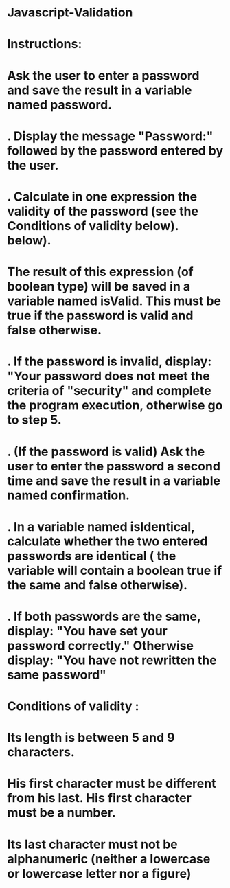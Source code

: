 # Javascript-Validation
# Instructions:
#   Ask the user to enter a password and save the result in a variable named password.
# . Display the message "Password:" followed by the password entered by the user.
# . Calculate in one expression the validity of the password (see the Conditions of validity below). below).
# The result of this expression (of boolean type) will be saved in a variable named isValid. This must be true if the password is valid and false otherwise. 
# . If the password is invalid, display: "Your password does not meet the criteria of "security" and complete the program execution, otherwise go to step 5. 
# . (If the password is valid) Ask the user to enter the password a second time and save the result in a variable named confirmation.
# . In a variable named isIdentical, calculate whether the two entered passwords are identical ( the variable will contain a boolean true if the same and false otherwise).
# . If both passwords are the same, display: "You have set your password correctly." Otherwise display: "You have not rewritten the same password"
# Conditions of validity :
# Its length is between 5 and 9 characters.
# His first character must be different from his last. His first character must be a number.
# Its last character must not be alphanumeric (neither a lowercase or lowercase letter nor a figure)
